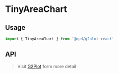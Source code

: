# TinyAreaChart

## Usage

```ts
import { TinyAreaChart } from '@opd/g2plot-react'
```

## API

<API id="TinyAreaChart"></API>

> Visit [G2Plot](https://g2plot.antv.antgroup.com/api/plot-api) form more detail
